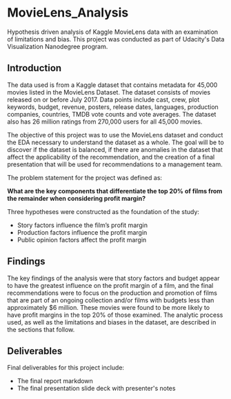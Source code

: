 # MovieLens_Analysis
 Hypothesis driven analysis of Kaggle MovieLens data with an examination of limitations and bias. This project was conducted as part of Udacity's Data Visualization Nanodegree program.


## Introduction
The data used is from a Kaggle dataset that contains metadata for 45,000 movies listed in the MovieLens Dataset. The dataset consists of movies released on or before July 2017. Data points include cast, crew, plot keywords, budget, revenue, posters, release dates, languages, production companies, countries, TMDB vote counts and vote averages.  The dataset also has 26 million ratings from 270,000 users for all 45,000 movies. 

The objective of this project was to use the MovieLens dataset and conduct the EDA necessary to understand the dataset as a whole. The goal will be to discover if the dataset is balanced, if there are anomalies in the dataset that affect the applicability of the recommendation, and the creation of a final presentation that will be used for recommendations to a management team.

The problem statement for the project was defined as:

**What are the key components that differentiate the top 20% of films from the remainder when considering profit margin?**

Three hypotheses were constructed as the foundation of the study:

*	Story factors influence the film’s profit margin
*	Production factors influence the profit margin
*	Public opinion factors affect the profit margin


## Findings
The key findings of the analysis were that story factors and budget appear to have the greatest influence on the profit margin of a film, and the final recommendations were to focus on the production and promotion of films that are part of an ongoing collection and/or films with budgets less than approximately $6 million.  These movies were found to be more likely to have profit margins in the top 20% of those examined.  The analytic process used, as well as the limitations and biases in the dataset, are described in the sections that follow.

## Deliverables 
Final deliverables for this project include:
* The final report markdown 
* The final presentation slide deck with presenter's notes

